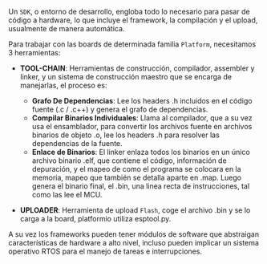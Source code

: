 Un `SDK`, o entorno de desarrollo, engloba todo lo necesario para pasar de código a hardware, lo que incluye el framework, la compilación y el upload, usualmente de manera automática. 

Para trabajar con las boards de determinada familia `Platform`, necesitamos 3 herramientas: 

- **TOOL-CHAIN**: Herramientas de construcción, compilador, assembler y linker, y un sistema de construcción maestro que se encarga de manejarlas, el proceso es:
	
	- **Grafo De Dependencias**: Lee los headers .h incluidos en el código fuente (.c / .c++) y genera el grafo de dependencias.
	- **Compilar Binarios Individuales**: Llama al compilador, que a su vez usa el ensamblador, para convertir los archivos fuente en archivos binarios de objeto .o, lee los headers .h para resolver las dependencias de la fuente.
	- **Enlace de Binarios**: El linker enlaza todos los binarios en un único archivo binario .elf, que contiene el código, información de depuración, y el mapeo de como el programa se colocara en la memoria, mapeo que también se detalla aparte en .map. Luego genera el binario final, el .bin, una linea recta de instrucciones, tal como las lee el MCU.
    
- **UPLOADER**: Herramienta de upload `Flash`, coge el archivo .bin y se lo carga a la board, platformio utiliza esptool.py.

A su vez los frameworks pueden tener módulos de software que abstraigan características de hardware a alto nivel, incluso pueden implicar un sistema operativo RTOS para el manejo de tareas e interrupciones.

